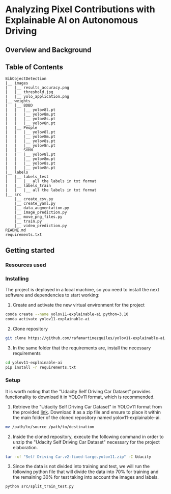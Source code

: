 # Analyzing Pixel Contributions with Explainable AI on Autonomous Driving


## Overview and Background


## Table of Contents
```
BibObjectDetection
|__ images
|   |__ results_accuracy.png 
|   |__ threshold.jpg
|   |__ yolo_application.png
|__ weights
|   |__ BDBD
|   |   |__ yolov8l.pt
|   |   |__ yolov8m.pt 
|   |   |__ yolov8s.pt 
|   |   |__ yolov8n.pt 
|   |__ People
|   |   |__ yolov8l.pt
|   |   |__ yolov8m.pt 
|   |   |__ yolov8s.pt 
|   |   |__ yolov8n.pt 
|   |__ SVHN
|   |   |__ yolov8l.pt
|   |   |__ yolov8m.pt 
|   |   |__ yolov8s.pt 
|   |   |__ yolov8n.pt 
|__ labels
|   |__ labels_test
|   |   |__ all the labels in txt format
|   |__ labels_train
|   |   |__ all the labels in txt format
|__ src
    |__ create_csv.py
    |__ create_yaml.py
    |__ data_augmentation.py
    |__ image_prediction.py
    |__ move_png_files.py
    |__ train.py
    |__ video_prediction.py
README.md
requirements.txt
```

## Getting started

### Resources used


### Installing
The project is deployed in a local machine, so you need to install the next software and dependencies to start working:

1. Create and activate the new virtual environment for the project

```bash
conda create --name yolov11-explainable-ai python=3.10
conda activate yolov11-explainable-ai
```

2. Clone repository

```bash
git clone https://github.com/rafamartinezquiles/yolov11-explainable-ai.git
```

3. In the same folder that the requirements are, install the necessary requirements

```bash
cd yolov11-explainable-ai
pip install -r requirements.txt
```

### Setup
It is worth noting that the "Udacity Self Driving Car Dataset" provides functionality to download it in YOLOv11 format, which is recommended.

1. Retrieve the "Udacity Self Driving Car Dataset" in YOLOv11 format from the provided [link](https://public.roboflow.com/object-detection/self-driving-car/2). Download it as a zip file and ensure to place it within the main folder of the cloned repository named yolov11-explainable-ai.

```bash
mv /path/to/source /path/to/destination
```

2. Inside the cloned repository, execute the following command in order to unzip the "Udacity Self Driving Car Dataset" necessary for the project elaboration.

```bash
tar -xf "Self Driving Car.v2-fixed-large.yolov11.zip" -C Udacity
```

3. Since the data is not divided into training and test, we will run the following python file that will divide the data into 70% for training and the remaining 30% for test taking into account the images and labels.

```bash
python src/split_train_test.py
```